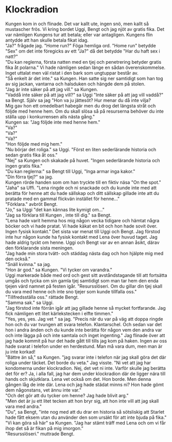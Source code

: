 # Klockradion

Kungen kom in och flinade. Det var kallt ute, ingen snö, men kallt så mustascher frös. Vi kring bordet Uggi, Bengt och jag njöt av gratis fika. Det var nämligen Kungens tur att betala; eller var antagligen. Kungens flin antydde att han skulle betala fikat idag.  
"Ja?" frågade jag. "Home run?" Föga hemliga ord. "Home run" betydde "Sex" om det inte föregicks av ett "Ja?" då det betydde "Har du haft sex i natt?"  
"Du kan reglerna, första natten med en tjej och penetrering betyder gratis fika åt polarna." Vi hade nämligen sedan länge en sådan överenskommelse. Inget uttalat men väl ristat i den bark som ungtuppar består av.  
"Så enkelt är det inte." sa Kungen. Han satte sig ner samtidigt som han tog av sig jackan, vantarna och halsduken och hängde dem på stolen.  
"Jag är inte säker på att jag vill." sa Kungen.  
"Vaddå inte säker på att jag vill?" sa Uggi "Inte säker på att jag vill vaddå?" sa Bengt. Själv sa jag "Hon va ju jättesöt? Hur menar du då inte vilja?  
Mig gav hon ett omedelbart habegär men du drog det längsta stråt och följde med henne hem. Om du skall slösa så på resurserna behöver du inte ställa upp i konkurrensen alls nästa gång."  
Kungen sa: "Jag följde inte med henne hem."  
"Va?"  
"Va?"  
"Va?"  
"Hon följde med mig hem."  
"Nu börjar det roliga." sa Uggi. "Först en liten sederlärande historia och sedan gratis fika åt oss."  
"Nej" sa Kungen och skakade på huvet. "Ingen sederlärande historia och ingen gratis fika."  
"Du kan reglerna:" sa Bengt till Uggi, "Inga armar inga kakor."  
"Din förra tjej?" sa jag.  
Kungen rörde handen som om han tryckte till en fiktiv näsa "On the spot."  
"Jaha" sa Uffi. "Lena ringde och ni snackade och du kunde inte med att berätta för henne att du hade sällskap och ditt sällskap gillade inte att du pratade med en gammal flickvän instället för henne..."  
"Förklara." avbröt Bengt.  
"Jo," sa Uggi "det kan kännas lite kymigt om..."  
"Jag sa förklara till Kungen , inte till dig." sa Bengt.  
"Lena hade varit hemma hos mig någon vecka tidigare och hämtat några böcker och vi hade pratat. Vi hade käkat en bit och hon hade sovit över. Ingen fysisk kontakt." Det sista var menat till Uggi och Bengt. Jag förstod inte hur någon kunde ha fysisk kontakt med Lena över huvud taget. Jag hade aldrig tyckt om henne. Uggi och Bengt var av en annan åsikt, därav den förklarande sista meningen.  
"Jag hade min stora tvätt- och städdag nästa dag och hon hjälpte mig med den också."  
"Snäll kvinna." sa jag.  
"Hon är god." sa Kungen. "Vi tycker om varandra."  
Uggi markerade både med ord och gest sitt avståndstagande till att fortsätta umgås och tycka om sin gamla tjej samtidigt som man tar hem den enda tjejen värd namnet på festen igår. "Resursslöseri. Om du gillar din tjej skall du vara med henne och inte sno tjejer som kunde tillfalla oss."  
"Tillfredsställa oss." rättade Bengt.  
"Samma sak." sa Uggi.  
"Jag förstod inte förrän igår att jag gillade henne så mycket fortfarande. Jag fick nämligen ett litet kärlekstecken i elfte timmen."  
"Yes, yes, yes. Jag vet " sa jag. "Precis när du var på väg att doppa ringde hon och du var tvungen att svara telefon. Klantarschel. Och sedan var det hon i andra änden och du kunde inte berätta för någon vem den andra var och inte lägga på och inte samtala och inget ingenting." Jag flinade över att jag hade kommit på hur det hade gått till tills jag kom på haken. Ingen av oss hade svarat i telefon under en herdestund. Man må vara dum, men man är ju inte korkad!  
"Bättre än så," sa Kungen. "jag svarar inte i telefon när jag skall göra det där roliga under täcket. Det borde du veta." Jag visste. "Ni vet att jag har kondomerna under klockradion. Nej, det vet ni inte. Varför skulle jag berätta det för er? Ja, i alla fall, jag har dem under klockradion där de ligger nära till hands och skjutklara. Lena vet också om det. Hon borde. Men denna gången låg de inte där. Lena och jag hade städat minns ni? Hon hade gömt dem någonstans, vet ännu inte var."  
"Och det gör att du tycker om henne? Jag hade blivit arg."  
"Men det är ju ett litet tecken att hon bryr sig, att hon inte vill att jag skall vara med andra."  
"Du", sa Bengt, "inte nog med att du drar en historia så sötsliskig att Starlet hade fått eksem utan du använder den som ursäkt för att inte bjuda på fika."  
"Vi kan göra så här" sa Kungen. "Jag har stämt träff med Lena och om vi får ihop det så är fikan på mig imorgon."  
"Resursslöseri." muttrade Bengt.
